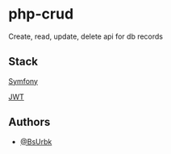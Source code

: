 
# php-crud

Create, read, update, delete api for db records
## Stack

[Symfony](https://symfony.com/)

[JWT](https://jwt.io/)






## Authors

- [@BsUrbk](https://www.github.com/BsUrbk)

